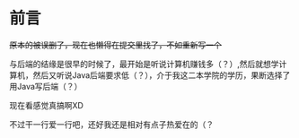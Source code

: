 # 前言

~~原本的被误删了，现在也懒得在提交里找了，不如重新写一个~~

与后端的结缘是很早的时候了，最开始是听说计算机赚钱多（？）,然后就想学计算机，然后又听说Java后端要求低（？），介于我这二本学院的学历，果断选择了用Java写后端（？）

现在看感觉真搞啊XD

不过干一行爱一行吧，还好我还是相对有点子热爱在的（？




